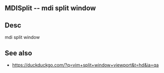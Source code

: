 
<!---
### <beg-file_info>
### document_metadata:
###   - caption: "__blank__"
###     desc: |
###         * AUTO-GENERATED-FILE ;; any direct edits will be lost
###     seeinstead: |
###         *  href="smartpath://mytrybits/t/trytexteditor/txt/blogtef.yaml.txt" find="uuid01rrmy004"
### <end-file_info>
--->

## MDISplit                 --  mdi split window

## Desc
mdi split window

## See also
* https://duckduckgo.com/?q=vim+split+window+viewport&t=hd&ia=qa



